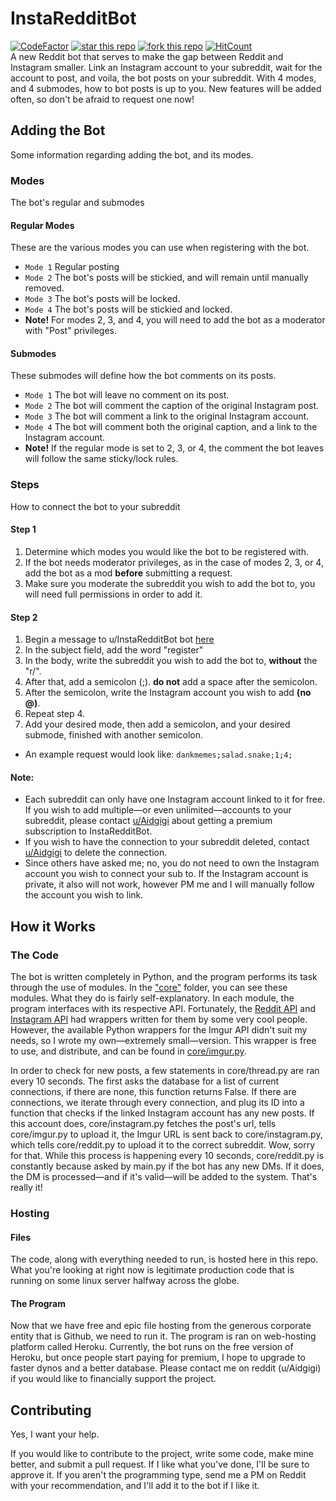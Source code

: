 # InstaRedditBot
[![CodeFactor](https://www.codefactor.io/repository/github/aidgigi/instagrambot/badge/production)](https://www.codefactor.io/repository/github/aidgigi/instagrambot/overview/production)
[![star this repo](https://githubbadges.com/star.svg?user=Aidgigi&repo=InstagramBot&style=default)](https://github.com/Aidgigi/InstagramBot)
[![fork this repo](https://githubbadges.com/fork.svg?user=Aidgigi&repo=InstagramBot&style=default)](https://github.com/Aidgigi/InstagramBot/fork)
[![HitCount](http://hits.dwyl.com/Aidgigi/InstagramBot.svg)](http://hits.dwyl.com/Aidgigi/InstagramBot)<br/>
A new Reddit bot that serves to make the gap between Reddit and Instagram smaller. Link an Instagram account to your subreddit, wait for the account to post, and voila, the bot posts on your subreddit. With 4 modes, and 4 submodes, how to bot posts is up to you. New features will be added often, so don't be afraid to request one now!

## Adding the Bot
Some information regarding adding the bot, and its modes.

### Modes
The bot's regular and submodes
#### Regular Modes
These are the various modes you can use when registering with the bot.
* `Mode 1` Regular posting
* `Mode 2` The bot's posts will be stickied, and will remain until manually removed.
* `Mode 3` The bot's posts will be locked.
* `Mode 4` The bot's posts will be stickied and locked.
* **Note!** For modes 2, 3, and 4, you will need to add the bot as a moderator with "Post" privileges.

#### Submodes
These submodes will define how the bot comments on its posts.
* `Mode 1` The bot will leave no comment on its post.
* `Mode 2` The bot will comment the caption of the original Instagram post.
* `Mode 3` The bot will comment a link to the original Instagram account.
* `Mode 4` The bot will comment both the original caption, and a link to the Instagram account.
* **Note!** If the regular mode is set to 2, 3, or 4, the comment the bot leaves will follow the same sticky/lock rules.

### Steps
How to connect the bot to your subreddit
#### Step 1
1. Determine which modes you would like the bot to be registered with.
2. If the bot needs moderator privileges, as in the case of modes 2, 3, or 4, add the bot as a mod **before** submitting a request.
3. Make sure you moderate the subreddit you wish to add the bot to, you will need full permissions in order to add it.

#### Step 2
1. Begin a message to u/InstaRedditBot bot [here](https://www.reddit.com/message/compose/?to=InstaRedditBot)
2. In the subject field, add the word "register"
3. In the body, write the subreddit you wish to add the bot to, **without** the "r/".
4. After that, add a semicolon (;). **do not** add a space after the semicolon.
5. After the semicolon, write the Instagram account you wish to add **(no @)**.
6. Repeat step 4.
7. Add your desired mode, then add a semicolon, and your desired submode, finished with another semicolon.
* An example request would look like: `dankmemes;salad.snake;1;4;`

#### Note:
* Each subreddit can only have one Instagram account linked to it for free. If you wish to add multiple—or even unlimited—accounts to your subreddit, please contact
[u/Aidgigi](https://reddit.com/u/Aidgigi) about getting a premium subscription to InstaRedditBot.
* If you wish to have the connection to your subreddit deleted, contact [u/Aidgigi](https://reddit.com/u/Aidgigi) to delete the connection.
* Since others have asked me; no, you do not need to own the Instagram account you wish to connect your sub to. If the Instagram account is private, it also will not work, however PM me and I will manually follow the account you wish to link.

## How it Works

### The Code
The bot is written completely in Python, and the program performs its task through the use of modules. In the ["core"](core/) folder, you can see these modules. What they do is fairly self-explanatory. In each module, the program interfaces with its respective API. Fortunately, the [Reddit API](https://github.com/praw-dev/praw) and [Instagram API](https://pypi.org/project/InstagramAPI/) had wrappers written for them by some very cool people. However, the available Python wrappers for the Imgur API didn't suit my needs, so I wrote my own—extremely small—version. This wrapper is free to use, and distribute, and can be found in [core/imgur.py](core/imgur.py).

In order to check for new posts, a few statements in core/thread.py are ran every 10 seconds. The first asks the database for a list of current connections, if there are none, this function returns False. If there are connections, we iterate through every connection, and plug its ID into a function that checks if the linked Instagram account has any new posts. If this account does, core/instagram.py fetches the post's url, tells core/imgur.py to upload it, the Imgur URL is sent back to core/instagram.py, which tells core/reddit.py to upload it to the correct subreddit. Wow, sorry for that. While this process is happening every 10 seconds, core/reddit.py is constantly because asked by main.py if the bot has any new DMs. If it does, the DM is processed—and if it's valid—will be added to the system. That's really it!

### Hosting
#### Files
The code, along with everything needed to run, is hosted here in this repo. What you're looking at right now is legitimate production code that is running on some linux server halfway across the globe.
#### The Program
Now that we have free and epic file hosting from the generous corporate entity that is Github, we need to run it. The program is ran on web-hosting platform called Heroku. Currently, the bot runs on the free version of Heroku, but once people start paying for premium, I hope to upgrade to faster dynos and a better database. Please contact me on reddit (u/Aidgigi) if you would like to financially support the project.

## Contributing
Yes, I want your help.

If you would like to contribute to the project, write some code, make mine better, and submit a pull request. If I like what you've done, I'll be sure to approve it. If you aren't the programming type, send me a PM on Reddit with your recommendation, and I'll add it to the bot if I like it.
